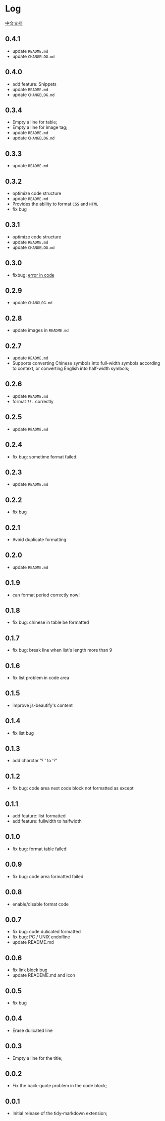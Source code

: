 # Log

[中文文档](./CHANGELOG_CN.md)

## 0.4.1

- update `README.md` 
- update `CHANGELOG.md` 

## 0.4.0

- add feature: Snippets
- update `README.md` 
- update `CHANGELOG.md` 

## 0.3.4

- Empty a line for table; 
- Empty a line for image tag; 
- update `README.md` 
- update `CHANGELOG.md` 

## 0.3.3

- update `README.md` 

## 0.3.2

- optimize code structure
- update `README.md` 
- Provides the ability to format `CSS` and `HTML` 
- fix bug

## 0.3.1

- optimize code structure
- update `README.md` 
- update `CHANGELOG.md` 

## 0.3.0

- fixbug: [error in code](https://github.com/sumnow/markdown-formatter/issues/1)

## 0.2.9

- update `CHANGLOG.md` 

## 0.2.8

- update images in `README.md` 

## 0.2.7

- update `README.md` 
- Supports converting Chinese symbols into full-width symbols according to context, or converting English into half-width symbols; 

## 0.2.6

- update `README.md` 
- format `?!.` correctly

## 0.2.5

- update `README.md` 

## 0.2.4

- fix bug: sometime format failed.

## 0.2.3

- update `README.md` 

## 0.2.2

- fix bug

## 0.2.1

- Avoid duplicate formatting

## 0.2.0

- update `README.md` 

## 0.1.9

- can format period correctly now!

## 0.1.8

- fix bug: chinese in table be formatted

## 0.1.7

- fix bug: break line when list's length more than 9

## 0.1.6

- fix list problem in code area

## 0.1.5

- improve js-beautify's content

## 0.1.4

- fix list bug

## 0.1.3

- add charctar '? ' to '?'

## 0.1.2

- fix bug: code area next code block not formatted as except

## 0.1.1

- add feature: list formatted
- add feature: fullwidth to halfwidth

## 0.1.0

- fix bug: format table  failed

## 0.0.9

- fix bug: code area formatted failed

## 0.0.8

- enable/disable format code 

## 0.0.7

- fix bug: code dulicated formatted
- fix bug: PC / UNIX endofline
- update README.md

## 0.0.6 

- fix link block bug
- update READEME.md and icon

## 0.0.5

- fix bug 

## 0.0.4

- Erase dulicated line

## 0.0.3

- Empty a line for the title; 

## 0.0.2

- Fix the back-quote problem in the code block; 

## 0.0.1  

- Initial release of the tidy-markdown extension; 

